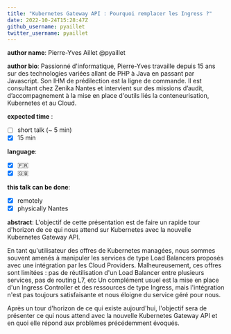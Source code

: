 ```yaml
---
title: "Kubernetes Gateway API : Pourquoi remplacer les Ingress ?"
date: 2022-10-24T15:28:47Z
github_username: pyaillet
twitter_username: pyaillet
---
```

__author name__:
Pierre-Yves Aillet @pyaillet

__author bio__:
Passionné d'informatique, Pierre-Yves travaille depuis 15 ans sur des technologies variées allant de PHP à Java en passant par Javascript. Son IHM de prédilection est la ligne de commande. Il est consultant chez Zenika Nantes et intervient sur des missions d’audit, d’accompagnement à la mise en place d'outils liés la conteneurisation, Kubernetes et au Cloud.

__expected time__ :

- [ ] short talk (~ 5 min)
- [x] 15 min

__language__:

- [x] :fr:
- [x] :uk:

**this talk can be done**:
- [x] remotely
- [x] physically Nantes

__abstract__:
L'objectif de cette présentation est de faire un rapide tour d'horizon de ce qui nous attend sur Kubernetes avec la nouvelle Kubernetes Gateway API.

En tant qu'utilisateur des offres de Kubernetes managées, nous sommes souvent amenés à manipuler les services de type Load Balancers proposés avec une intégration par les Cloud Providers. Malheureusement, ces offres sont limitées : pas de réutilisation d'un Load Balancer entre plusieurs services, pas de routing L7, etc
Un complément usuel est la mise en place d'un Ingress Controller et des ressources de type Ingress, mais l'intégration n'est pas toujours satisfaisante et nous éloigne du service géré pour nous.

Après un tour d'horizon de ce qui existe aujourd'hui, l'objectif sera de présenter ce qui nous attend avec la nouvelle Kubernetes Gateway API et en quoi elle répond aux problèmes précédemment évoqués.



